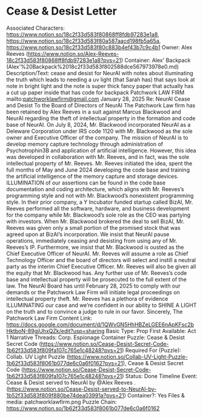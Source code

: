 # Cease & Desist Letter

Associated Characters: https://www.notion.so/18c2f33d583f80868ff8fdb97283e1a8, https://www.notion.so/18c2f33d583f80a587aacd198fb5a65a, https://www.notion.so/18c2f33d583f80c883b4ef43b7c9c4b1
Owner: Alex Reeves (https://www.notion.so/Alex-Reeves-18c2f33d583f80868ff8fdb97283e1a8?pvs=21)
Container: Alex' Backpack (Alex'%20Backpack%2018c2f33d583f802588dce567973978e0.md)
Description/Text: cease and desist for NeurAI with notes about illuminating the truth which leads to needing a uv light (that Sarah has) that says look at note in bright light and the note is super thick fancy paper that actually has a cut up paper inside that has code for backpack
Patchwork LAW FIRM
mailto:patchworklawfirm@gmail.com
January 28, 2025
Re: NeurAI Cease and Desist
To the Board of Directors of NeurAI
The Patchwork Law firm has been retained by Alex Reeves in a suit against Marcus Blackwood and NeurAI regarding the theft of intellectual property in the formation and code base of NeurAI. On July 8, 2024, Mr. Blackwood incorporated NeurAI as a Deleware Corporation under IRS code 1120 with Mr. Blackwood as the sole owner and Executive Officer of the company. The mission of NeurAI is to develop memory capture technology through administration of Psychotrophin3B and application of artificial intelligence. However, this idea was developed in collaboration with Mr. Reeves, and in fact, was the sole intellectual property of Mr. Reeves. Mr. Reeves initiated the idea, spent the full months of May and June 2024 developing the code base and training the artificial intelligence of the memory capture and storage devices. ILLUMINATION of our assertions can be found in the code base documentation and coding architecture, which aligns with Mr. Reeves’s programming style and not with Mr. Blackwood’s nonexistent programming style.
In their prior company, a Y Incubator funded startup called BizAI, Mr. Reeves performed all the software, hardware, and business development for the company while Mr. Blackwood’s sole role as the CEO was partying with investors. When Mr. Blackwood brokered the deal to sell BizAI, Mr. Reeves was given only a small portion of the promised stock that was agreed upon at BizAI’s incorporation.
We insist that NeurAI pause operations, immediately ceasing and desisting from using any of Mr. Reeves’s IP. Furthermore, we insist that Mr. Blackwood is ousted as the Chief Executive Officer of NeurAI. Mr. Reeves will assume a role as Chief Technology Officer and the board of directors will select and instill a neutral party as the interim Chief Executive Officer. Mr. Reeves will also be given all the equity that Mr. Blackwood has. Any further use of Mr. Reeves’s code base and intellectual property will be prosecuted to the full extent of the law.
The NeurAI Board has until February 28, 2025 to comply with our demands or the Patchwork Law Firm will initiate legal proceedings on intellectual property theft. Mr. Reeves has a plethora of evidence ILLUMINATING our case and we’re confident in our ability to SHINE A LIGHT on the truth and to convince a judge to rule in our favor.
Sincerely,
The Patchwork Law Firm
Content Link: https://docs.google.com/document/d/1QWvGN5HhHBZeLGEE6nApKFsc2bHktboN-89gjUhxQZk/edit?usp=sharing
Basic Type: Prop
First Available: Act 1
Narrative Threads: Corp. Espionage
Container Puzzle: Cease & Desist Secret Code (https://www.notion.so/Cease-Desist-Secret-Code-1b62f33d583f809fa107c765e1c48248?pvs=21)
Required For (Puzzle): Collab. UV Light Puzzle (https://www.notion.so/Collab-UV-Light-Puzzle-1b62f33d583f8061b077de6c0a6f0162?pvs=21), Cease & Desist Secret Code (https://www.notion.so/Cease-Desist-Secret-Code-1b62f33d583f809fa107c765e1c48248?pvs=21)
Status: Done
Timeline Event: Cease & Desist served to NeurAI by @Alex Reeves .  (https://www.notion.so/Cease-Desist-served-to-NeurAI-by-1b52f33d583f809f880be74dea03991a?pvs=21)
Container?: Yes
Files & media: patchworklawfirm.png
Puzzle Chain: https://www.notion.so/1b62f33d583f8061b077de6c0a6f0162